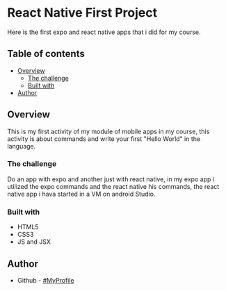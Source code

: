 # React Native First Project

Here is the first expo and react native apps that i did for my course.

## Table of contents

- [Overview](#overview)
  - [The challenge](#the-challenge)
  - [Built with](#built-with)
- [Author](#author)

## Overview
This is my first activity of my module of mobile apps in my course, this activity is about commands and write your first "Hello World" in the language.
### The challenge

Do an app with expo and another just with react native, in my expo app i utilized the expo commands and the react native his commands, the react native app i hava started in a VM on android Studio. 

### Built with

- HTML5
- CSS3
- JS and JSX

## Author

- Github - [#MyProfile](https://github.com/AlanDavid-007/ReactNativeProject/)

